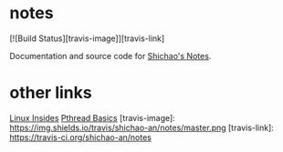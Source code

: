 # notes

[![Build Status][travis-image]][travis-link]

Documentation and source code for [Shichao's Notes](http://notes.shichao.io).

# other links
[Linux Insides](https://0xax.gitbooks.io/linux-insides/content/)
[Pthread Basics](https://www.oreilly.com/library/view/pthreads-programming/9781449364724/ch04.html#pthreadunderscoreonce_mechanism)
[travis-image]: https://img.shields.io/travis/shichao-an/notes/master.png
[travis-link]: https://travis-ci.org/shichao-an/notes
